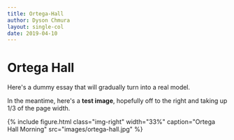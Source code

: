 ```yaml
---
title: Ortega-Hall
author: Dyson Chmura
layout: single-col
date: 2019-04-10
---
```



# Ortega Hall

Here's a dummy essay that will gradually turn into a real model.

In the meantime, here's a **test image**, hopefully off to the right and taking up 1/3 of the page width.

{% include figure.html class="img-right" width="33%" caption="Ortega Hall Morning" src="images/ortega-hall.jpg" %}
